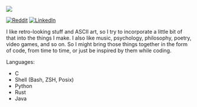![](https://github-readme-stats.vercel.app/api/top-langs/?username=sirkhancision&theme=onedark&hide_border=true&include_all_commits=false&count_private=false&layout=compact "")

[![Reddit](https://img.shields.io/badge/Reddit-%23FF4500.svg?logo=Reddit&logoColor=white)](https://reddit.com/user/spectronoid97)
[![LinkedIn](https://img.shields.io/badge/LinkedIn-0980b8.svg)](https://www.linkedin.com/in/jsantiago12)

I like retro-looking stuff and ASCII art, so I try to incorporate a little bit of that into the things I make. I also like music, psychology, philosophy, poetry, video games, and so on. So I might bring those things together in the form of code, from time to time, or just be inspired by them while coding.

Languages:
- C
- Shell (Bash, ZSH, Posix)
- Python
- Rust
- Java
